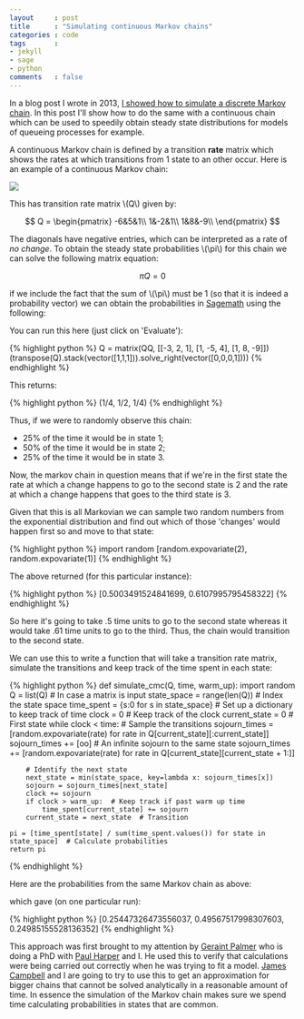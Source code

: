 ```yaml
---
layout     : post
title      : "Simulating continuous Markov chains"
categories : code
tags       :
- jekyll
- sage
- python
comments   : false
---
```


In a blog post I wrote in 2013, [I showed how to simulate a discrete Markov
chain](http://drvinceknight.blogspot.co.uk/2013/10/pigeon-holes-markov-chains-and-sagemath.html).
In this post I'll show how to do the same with a continuous chain which can be
used to speedily obtain steady state distributions for models of queueing
processes for example.

A continuous Markov chain is defined by a transition **rate** matrix which shows
the rates at which transitions from 1 state to an other occur. Here is an
example of a continuous Markov chain:

![]({{site.baseurl}}/assets/images/continuous_markov_chain.svg)

This has transition rate matrix \\(Q\\) given by:

$$
Q = \begin{pmatrix}
-6&5&1\\
1&-2&1\\
1&8&-9\\
\end{pmatrix}
$$

The diagonals have negative entries, which can be interpreted as a rate of _no
change_. To obtain the steady state probabilities \\(\pi\\) for this chain we
can solve the following matrix equation:

$$
\pi Q = 0
$$

if we include the fact that the sum of \\(\pi\\) must be 1 (so that it is indeed
a probability vector) we can obtain the probabilities in
[Sagemath](http://www.sagemath.org/) using the following:

You can run this here (just click on 'Evaluate'):

{% highlight python %}
Q = matrix(QQ, [[-3, 2, 1], [1, -5, 4], [1, 8, -9]])
(transpose(Q).stack(vector([1,1,1])).solve_right(vector([0,0,0,1])))
{% endhighlight %}

<div class="compute"><script type="text/x-sage">
Q = matrix(QQ, [[-3, 2, 1], [1, -5, 4], [1, 8, -9]])
(transpose(Q).stack(vector([1,1,1])).solve_right(vector([0,0,0,1])))
</script></div>

This returns:

{% highlight python %}
(1/4, 1/2, 1/4)
{% endhighlight %}

Thus, if we were to randomly observe this chain:

- 25% of the time it would be in state 1;
- 50% of the time it would be in state 2;
- 25% of the time it would be in state 3.

Now, the markov chain in question means that if we're in the first state the
rate at which a change happens to go to the second state is 2 and the rate at
which a change happens that goes to the third state is 3.

Given that this is all Markovian we can sample two random numbers from the
exponential distribution and find out which of those 'changes' would happen
first so and move to that state:

{% highlight python %}
import random
[random.expovariate(2), random.expovariate(1)]
{% endhighlight %}

The above returned (for this particular instance):

{% highlight python %}
[0.5003491524841699, 0.6107995795458322]
{% endhighlight %}

So here it's going to take .5 time units to go to the second state whereas it
would take .61 time units to go to the third. Thus, the chain would transition
to the second state.

We can use this to write a function that will take a transition rate matrix,
simulate the transitions and keep track of the time spent in each state:

{% highlight python %}
def simulate_cmc(Q, time, warm_up):
    import random
    Q = list(Q)  # In case a matrix is input
    state_space = range(len(Q))  # Index the state space
    time_spent = {s:0 for s in state_space}  # Set up a dictionary to keep track of time
    clock = 0  # Keep track of the clock
    current_state = 0  # First state
    while clock < time:
        # Sample the transitions
        sojourn_times = [random.expovariate(rate) for rate in Q[current_state][:current_state]]
        sojourn_times += [oo]  # An infinite sojourn to the same state
        sojourn_times += [random.expovariate(rate) for rate in Q[current_state][current_state + 1:]]

        # Identify the next state
        next_state = min(state_space, key=lambda x: sojourn_times[x])
        sojourn = sojourn_times[next_state]
        clock += sojourn
        if clock > warm_up:  # Keep track if past warm up time
            time_spent[current_state] += sojourn
        current_state = next_state  # Transition

    pi = [time_spent[state] / sum(time_spent.values()) for state in state_space]  # Calculate probabilities
    return pi
{% endhighlight %}

Here are the probabilities from the same Markov chain as above:

<div class="compute"><script type="text/x-sage">
def simulate_cmc(Q, time, warm_up):
    import random
    Q = list(Q)  # In case a matrix is input
    state_space = range(len(Q))  # Index the state space
    time_spent = {s:0 for s in state_space}  # Set up a dictionary to keep track of time
    clock = 0  # Keep track of the clock
    current_state = 0  # First state
    while clock < time:
        # Sample the transitions
        sojourn_times = [random.expovariate(rate) for rate in Q[current_state][:current_state]]
        sojourn_times += [oo]  # An infinite sojourn to the same state
        sojourn_times += [random.expovariate(rate) for rate in Q[current_state][current_state + 1:]]

        # Identify the next state
        next_state = min(state_space, key=lambda x: sojourn_times[x])
        sojourn = sojourn_times[next_state]
        clock += sojourn
        if clock > warm_up:  # Keep track if past warm up time
            time_spent[current_state] += sojourn
        current_state = next_state  # Transition

    pi = [time_spent[state] / sum(time_spent.values()) for state in state_space]  # Calculate probabilities
    return pi

Q = matrix(QQ, [[-3, 2, 1], [1, -5, 4], [1, 8, -9]])
simulate_cmc(Q, 3000, 500)
</script></div>

which gave (on one particular run):

{% highlight python %}
[0.25447326473556037, 0.49567517998307603, 0.24985155528136352]
{% endhighlight %}

This approach was first brought to my attention by [Geraint
Palmer](https://twitter.com/geraintpalmer) who is doing a PhD with [Paul
Harper](http://www.profpaulharper.com/) and I. He used this to verify that
calculations were being carried out correctly when he was trying to fit a
model. [James Campbell](https://plus.google.com/+JamesCampbell95/posts) and I
are going to try to use this to get an approximation for bigger chains that
cannot be solved analytically in a reasonable amount of time. In essence the
simulation of the Markov chain makes sure we spend time calculating
probabilities in states that are common.
